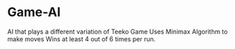 # Game-AI
AI that plays a different variation of Teeko Game
Uses Minimax Algorithm to make moves
Wins at least 4 out of 6 times per run.
